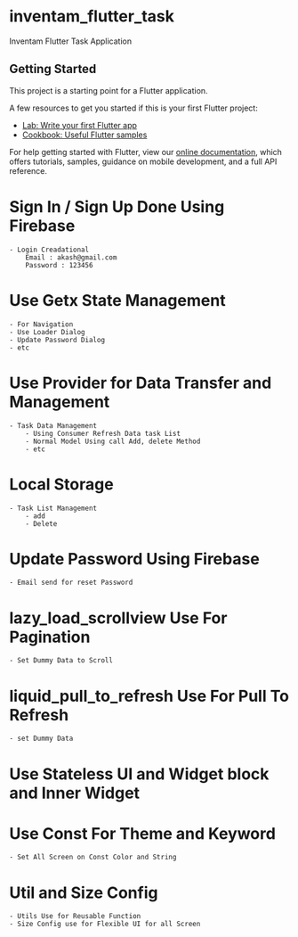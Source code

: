 # inventam_flutter_task

Inventam Flutter Task Application 

## Getting Started

This project is a starting point for a Flutter application.

A few resources to get you started if this is your first Flutter project:

- [Lab: Write your first Flutter app](https://flutter.dev/docs/get-started/codelab)
- [Cookbook: Useful Flutter samples](https://flutter.dev/docs/cookbook)

For help getting started with Flutter, view our
[online documentation](https://flutter.dev/docs), which offers tutorials,
samples, guidance on mobile development, and a full API reference.


# Sign In / Sign Up Done Using Firebase
    - Login Creadational
        Email : akash@gmail.com
        Password : 123456     

# Use Getx State Management
    - For Navigation
    - Use Loader Dialog
    - Update Password Dialog
    - etc

# Use Provider for Data Transfer and Management
    - Task Data Management
        - Using Consumer Refresh Data task List
        - Normal Model Using call Add, delete Method
        - etc

# Local Storage
    - Task List Management
        - add
        - Delete
#  Update Password Using Firebase
    - Email send for reset Password

# lazy_load_scrollview Use For Pagination   
    - Set Dummy Data to Scroll

# liquid_pull_to_refresh Use For Pull To Refresh
    - set Dummy Data

# Use Stateless UI and Widget block and Inner Widget 

# Use Const For Theme and Keyword
    - Set All Screen on Const Color and String

# Util and Size Config
    - Utils Use for Reusable Function
    - Size Config use for Flexible UI for all Screen


